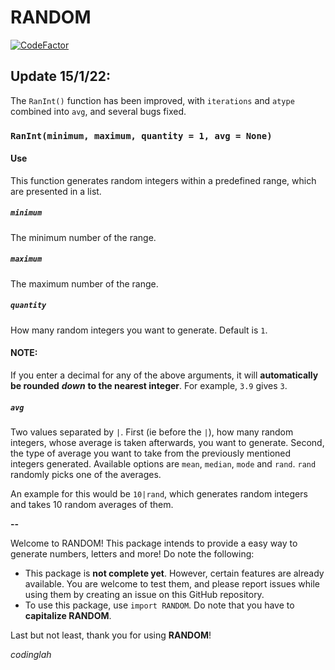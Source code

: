 # RANDOM

[![CodeFactor](https://www.codefactor.io/repository/github/codinglah/random/badge/main)](https://www.codefactor.io/repository/github/codinglah/random/overview/main)

## Update 15/1/22:

The `RanInt()` function has been improved, with `iterations` and `atype` combined into `avg`, and several bugs fixed.

### `RanInt(minimum, maximum, quantity = 1, avg = None)` 

#### Use

This function generates random integers within a predefined range, which are presented in a list.

##### `minimum`

The minimum number of the range.

##### `maximum`

The maximum number of the range.

##### `quantity`

How many random integers you want to generate. Default is `1`.

#### NOTE:

If you enter a decimal for any of the above arguments, it will **automatically be rounded** ***down*** **to the nearest integer**. For example, `3.9` gives `3`.

##### `avg`

Two values separated by `|`. First (ie before the `|`), how many random integers, whose average is taken afterwards, you want to generate. Second, the type of average you want to take from the previously mentioned integers generated. Available options are `mean`, `median`, `mode` and `rand`. `rand` randomly picks one of the averages.

An example for this would be `10|rand`, which generates random integers and takes 10 random averages of them.

**--**

Welcome to RANDOM! This package intends to provide a easy way to generate numbers, letters and more! Do note the following:

* This package is **not complete yet**. However, certain features are already available. You are welcome to test them, and please report issues while using them by creating an issue on this GitHub repository.
* To use this package, use `import RANDOM`. Do note that you have to **capitalize RANDOM**.

Last but not least, thank you for using **RANDOM**!

_codinglah_
